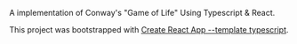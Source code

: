 A implementation of Conway's "Game of Life" Using Typescript & React.

This project was bootstrapped with [Create React App --template typescript](https://github.com/facebook/create-react-app).
